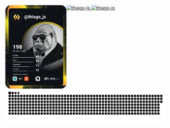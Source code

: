 <p> 
   <p>
     <a href="https://app.daily.dev/thiago_js">
       <img align="left" src="./devcard.svg" width="38%" alt="thiago-js"/>
     </a>
   </p>
   <p>
     <a href="#">
       <img href="#" width="60%" src="https://github-readme-stats.vercel.app/api?username=thiago-js&show_icons=true&hide_border=true&theme=tokyonight" alt="thiago-js" /> 
     </a>
     <a href="#">
       <img href="#" width="60%" src="https://github-readme-stats.vercel.app/api/top-langs?username=thiago-js&layout=compact&hide_border=true&theme=tokyonight" alt="thiago-js" style="border: none;"/>
     </a>
   </p>
</p>


<img src="./snake.svg" width="100%" alt="thiago-js"/>
